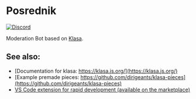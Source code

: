 # Posrednik

[![Discord](https://discordapp.com/api/guilds/254360814063058944/embed.png)](https://discord.gg/fnreYSV)

Moderation Bot based on [Klasa](https://github.com/dirigeants/klasa).

## See also:

- [Documentation for klasa: https://klasa.js.org/](https://klasa.js.org/)
- [Example premade pieces: https://github.com/dirigeants/klasa-pieces](https://github.com/dirigeants/klasa-pieces)
- [VS Code extension for rapid development (available on the marketplace)](https://marketplace.visualstudio.com/items?itemName=bdistin.klasa-vscode)
